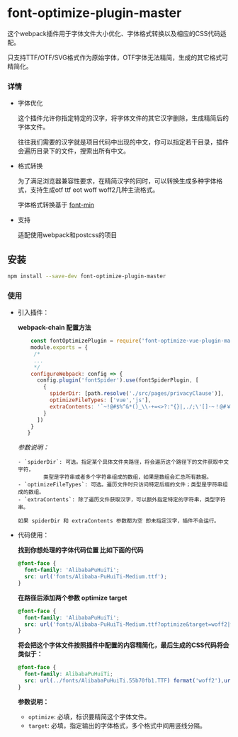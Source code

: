 
# font-optimize-plugin-master

这个webpack插件用于字体文件大小优化、字体格式转换以及相应的CSS代码适配。

只支持TTF/OTF/SVG格式作为原始字体，OTF字体无法精简，生成的其它格式可精简化。

### 详情

- 字体优化

  这个插件允许你指定特定的汉字，将字体文件的其它汉字删除，生成精简后的字体文件。
  
  往往我们需要的汉字就是项目代码中出现的中文，你可以指定若干目录，插件会遍历目录下的文件，搜索出所有中文。
- 格式转换

  为了满足浏览器兼容性要求，在精简汉字的同时，可以转换生成多种字体格式，支持生成otf ttf eot woff woff2几种主流格式。
  
  
  字体格式转换基于 [font-min](https://github.com/ecomfe/fontmin)
- 支持

  适配使用webpack和postcss的项目

## 安装

```bash
npm install --save-dev font-optimize-plugin-master
```


### 使用
   
 - 引入插件：
 
   **webpack-chain 配置方法**
    
   ```js
       const fontOptimizePlugin = require('font-optimize-vue-plugin-master')
       module.exports = {
        /*
        ...
        */
       configureWebpack: config => {
         config.plugin('fontSpider').use(fontSpiderPlugin, [
           {
             spiderDir: [path.resolve('./src/pages/privacyClause')],
             optimizeFileTypes: ['vue','js'],
             extraContents: '`~!@#$%^&*()_\\-+=<>?:"{}|,./;\'[]·~！@#￥%……&*（）——-+={}|《》？：“”【】、；‘\'，。、',
           }
         ])
       }
      }
   ```
   *参数说明：*
       
       - `spiderDir`: 可选。指定某个具体文件夹路径，将会遍历这个路径下的文件获取中文字符，
               类型是字符串或者多个字符串组成的数组，如果是数组会汇总所有数据。
       - `optimizeFileTypes`: 可选。遍历文件时只访问特定后缀的文件；类型是字符串组成的数组。
       - `extraContents`: 除了遍历文件获取汉字，可以额外指定特定的字符串，类型字符串。
       
       如果 spiderDir 和 extraContents 参数都为空 即未指定汉字，插件不会运行。


 - 代码使用：

   **找到你想处理的字体代码位置 比如下面的代码**
   
   ```css
   @font-face {
     font-family: 'AlibabaPuHuiTi';
     src: url('fonts/Alibaba-PuHuiTi-Medium.ttf');
   }
   ```
   
   **在路径后添加两个参数 optimize target**
   ```css
   @font-face {
     font-family: 'AlibabaPuHuiTi';
     src: url('fonts/Alibaba-PuHuiTi-Medium.ttf?optimize&target=woff2|woff');
   }
   ```
    
   **将会把这个字体文件按照插件中配置的内容精简化，最后生成的CSS代码将会类似于：**
   
   ```css
   @font-face {
     font-family: AlibabaPuHuiTi;
     src: url(../fonts/AlibabaPuHuiTi.55b70fb1.TTF) format('woff2'),url(../fonts/AlibabaPuHuiTi.034e7464.TTF) format('woff');
   }
   ```
   
   **参数说明：**
   - `optimize`: 必填，标识要精简这个字体文件。
   - `target`: 必填，指定输出的字体格式，多个格式中间用竖线分隔。

    
   





